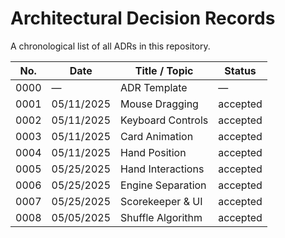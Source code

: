 # Architectural Decision Records

A chronological list of all ADRs in this repository.

| No.  | Date       | Title / Topic      | Status   |
| ---- | ---------- | ------------------ | ------   |
| 0000 | —          | ADR Template       | —        |
| 0001 | 05/11/2025 | Mouse Dragging     | accepted |
| 0002 | 05/11/2025 | Keyboard Controls  | accepted |
| 0003 | 05/11/2025 | Card Animation     | accepted |
| 0004 | 05/11/2025 | Hand Position      | accepted |
| 0005 | 05/25/2025 | Hand Interactions  | accepted |
| 0006 | 05/25/2025 | Engine Separation  | accepted |
| 0007 | 05/25/2025 | Scorekeeper & UI   | accepted |
| 0008 | 05/05/2025 | Shuffle Algorithm  | accepted |
